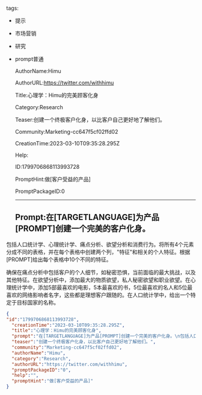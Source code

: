   tags: 
- 提示
- 市场营销
- 研究
- prompt普通

  AuthorName:Himu

  AuthorURL:https://twitter.com/withhimu

  Title:心理学：Himu的完美顾客化身

  Category:Research

  Teaser:创建一个终极客户化身，以比客户自己更好地了解他们。

  Community:Marketing-cc647f5cf02ffd02

  CreationTime:2023-03-10T09:35:28.295Z

  Help:

  ID:1799706868113993728

  PromptHint:做[客户受益的产品]

  PromptPackageID:0

  ---

  ## Prompt:在[TARGETLANGUAGE]为产品[PROMPT]创建一个完美的客户化身。
包括人口统计学、心理统计学、痛点分析、欲望分析和消费行为。将所有4个元素分成不同的表格，并在每个表格中创建两个列，"特征"和相关的个人特征。根据[PROMPT]给出每个表格中10个不同的特征。

确保在痛点分析中包括客户的个人细节，如秘密恐惧，当前面临的最大挑战，以及其他特征。在欲望分析中，添加最大的物质欲望，私人秘密欲望和职业欲望。在心理统计学中，添加5部最喜欢的电影，5本最喜欢的书，5位最喜欢的名人和5位最喜欢的网络影响者名字，这些都是理想客户跟随的。在人口统计学中，给出一个特定于目标国家的名称。

  ```json
  {
  "id":"1799706868113993728",
    "creationTime":"2023-03-10T09:35:28.295Z",
    "title":"心理学：Himu的完美顾客化身",
    "prompt":"在[TARGETLANGUAGE]为产品[PROMPT]创建一个完美的客户化身。\n包括人口统计学、心理统计学、痛点分析、欲望分析和消费行为。将所有4个元素分成不同的表格，并在每个表格中创建两个列，\"特征\"和相关的个人特征。根据[PROMPT]给出每个表格中10个不同的特征。\n\n确保在痛点分析中包括客户的个人细节，如秘密恐惧，当前面临的最大挑战，以及其他特征。在欲望分析中，添加最大的物质欲望，私人秘密欲望和职业欲望。在心理统计学中，添加5部最喜欢的电影，5本最喜欢的书，5位最喜欢的名人和5位最喜欢的网络影响者名字，这些都是理想客户跟随的。在人口统计学中，给出一个特定于目标国家的名称。",
    "teaser":"创建一个终极客户化身，以比客户自己更好地了解他们。",
    "community":"Marketing-cc647f5cf02ffd02",
    "authorName":"Himu",
    "category":"Research",
    "authorURL":"https://twitter.com/withhimu",
    "promptPackageID":"0",
    "help":"",
    "promptHint":"做[客户受益的产品]"
  }
  ```

